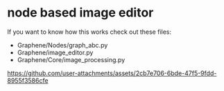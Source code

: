 # node based image editor

If you want to know how this works check out these files:
- Graphene/Nodes/graph_abc.py
- Graphene/image_editor.py
- Graphene/Core/image_processing.py

https://github.com/user-attachments/assets/2cb7e706-6bde-47f5-9fdd-8955f3586cfe

